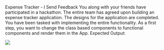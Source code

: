 Expense Tracker - I
Send Feedback
You along with your friends have participated in a hackathon. The entire team has agreed upon building an expense tracker application. The designs for the application are completed.
You have been tasked with implementing the entire functionality. As a first step, you want to change the class based components to functional components and render them in the App.
Expected Output:

<img src="https://res.cloudinary.com/dzi9rcqsa/image/upload/v1676711977/expenseTracker_fhmewr.png">
